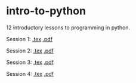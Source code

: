 # intro-to-python
12 introductory lessons to programming in python.

Session 1:	[.tex](1/basic_computation.tex)    [.pdf](1/basic_computation.pdf)

Session 2:	[.tex](2/control_flow.tex)    [.pdf](2/control_flow.pdf)

Session 3:	[.tex](3/functions_and_abstactions.tex)    [.pdf](3/functions_and_abstractions.pdf)

Session 4:	[.tex](4/data_structures.tex)    [.pdf](4/data_structures.pdf)
